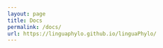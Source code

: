 ```yaml
---
layout: page
title: Docs 
permalink: /docs/
url: https://linguaphylo.github.io/linguaPhylo/
---
```


